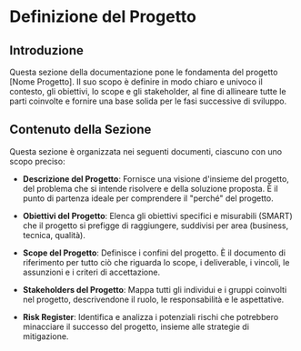 # Definizione del Progetto

## Introduzione

Questa sezione della documentazione pone le fondamenta del progetto [Nome Progetto]. Il suo scopo è definire in modo chiaro e univoco il contesto, gli obiettivi, lo scope e gli stakeholder, al fine di allineare tutte le parti coinvolte e fornire una base solida per le fasi successive di sviluppo.

## Contenuto della Sezione

Questa sezione è organizzata nei seguenti documenti, ciascuno con uno scopo preciso:

- **Descrizione del Progetto**: Fornisce una visione d'insieme del progetto, del problema che si intende risolvere e della soluzione proposta. È il punto di partenza ideale per comprendere il "perché" del progetto.

- **Obiettivi del Progetto**: Elenca gli obiettivi specifici e misurabili (SMART) che il progetto si prefigge di raggiungere, suddivisi per area (business, tecnica, qualità).

- **Scope del Progetto**: Definisce i confini del progetto. È il documento di riferimento per tutto ciò che riguarda lo scope, i deliverable, i vincoli, le assunzioni e i criteri di accettazione.

- **Stakeholders del Progetto**: Mappa tutti gli individui e i gruppi coinvolti nel progetto, descrivendone il ruolo, le responsabilità e le aspettative.

- **Risk Register**: Identifica e analizza i potenziali rischi che potrebbero minacciare il successo del progetto, insieme alle strategie di mitigazione.
